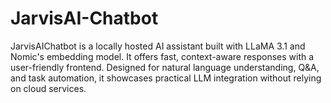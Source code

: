 # JarvisAI-Chatbot
JarvisAIChatbot is a locally hosted AI assistant built with LLaMA 3.1 and Nomic's embedding model. It offers fast, context-aware responses with a user-friendly frontend. Designed for natural language understanding, Q&amp;A, and task automation, it showcases practical LLM integration without relying on cloud services.

